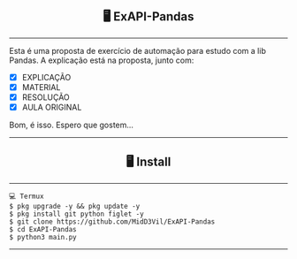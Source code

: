

# <h2 align="center">🖥 ExAPI-Pandas</h2>
---------------------------------------------------------------------------

Esta é uma proposta de exercício de automação para estudo com a lib Pandas.
A explicação está na proposta, junto com:

- [x] EXPLICAÇÃO
- [x] MATERIAL
- [x] RESOLUÇÃO
- [x] AULA ORIGINAL

Bom, é isso. Espero que gostem...

---------------------------------------------------------------------------

<h2 align="center">🖥 Install</h2>

---------------------------------------------------------------------------

```
💻 Termux
$ pkg upgrade -y && pkg update -y
$ pkg install git python figlet -y
$ git clone https://github.com/MidD3Vil/ExAPI-Pandas
$ cd ExAPI-Pandas
$ python3 main.py
```

---------------------------------------------------------------------------
